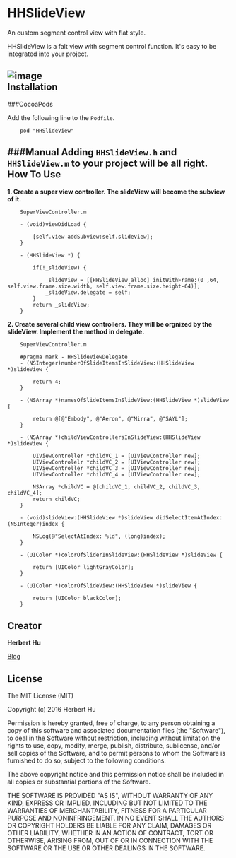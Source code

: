 # HHSlideView
An custom segment control view with flat style.

HHSlideView is a falt view with segment control function. It's easy to be integrated into your project.

![image](https://github.com/Herbert77/HHSlideView/Example/HHSlideViewDemoGif.gif)  
Installation
-----------
###CocoaPods

Add the following line to the `Podfile`.
	
		pod "HHSlideView"
		
###Manual
Adding `HHSlideView.h` and `HHSlideView.m` to your project will be all right.
How To Use
-----------
**1. Create a super view controller. The slideView will become the subview of it.**
		
		SuperViewController.m
		
		- (void)viewDidLoad {
			
			[self.view addSubview:self.slideView];
		}
		
		- (HHSlideView *) {
			
			if(!_slideView) {
				
				_slideView = [[HHSlideView alloc] initWithFrame:(0 ,64, self.view.frame.size.width, self.view.frame.size.height-64)];
        		_slideView.delegate = self;
			}
			return _slideView;
		}
		
**2. Create several child view controllers. They will be orgnized by the slideView. Implement the method in delegate.**

		
		SuperViewController.m
		
		#pragma mark - HHSlideViewDelegate
		- (NSInteger)numberOfSlideItemsInSlideView:(HHSlideView *)slideView {
		    
		    return 4;
		}
		
		- (NSArray *)namesOfSlideItemsInSlideView:(HHSlideView *)slideView {
		    
		    return @[@"Embody", @"Aeron", @"Mirra", @"SAYL"];
		}
		
		- (NSArray *)childViewControllersInSlideView:(HHSlideView *)slideView {
		   
		    UIViewController *childVC_1 = [UIViewController new];
		    UIViewControlelr *childVC_2 = [UIViewController new];
		    UIViewController *childVC_3 = [UIViewController new];
		    UIViewController *childVC_4 = [UIViewController new];
		    
		    NSArray *childVC = @[childVC_1, childVC_2, childVC_3, childVC_4];
		    return childVC;
		}
		
		- (void)slideView:(HHSlideView *)slideView didSelectItemAtIndex:(NSInteger)index {
		    
		    NSLog(@"SelectAtIndex: %ld", (long)index);
		}
		
		- (UIColor *)colorOfSliderInSlideView:(HHSlideView *)slideView {
		    
		    return [UIColor lightGrayColor];
		}
		
		- (UIColor *)colorOfSlideView:(HHSlideView *)slideView {
		    
		    return [UIColor blackColor];
		}

Creator
-------
**Herbert Hu**

[Blog](http://my.oschina.net/herbert77)  


License
-------

The MIT License (MIT)

Copyright (c) 2016 Herbert Hu

Permission is hereby granted, free of charge, to any person obtaining a copy
of this software and associated documentation files (the "Software"), to deal
in the Software without restriction, including without limitation the rights
to use, copy, modify, merge, publish, distribute, sublicense, and/or sell
copies of the Software, and to permit persons to whom the Software is
furnished to do so, subject to the following conditions:

The above copyright notice and this permission notice shall be included in all
copies or substantial portions of the Software.

THE SOFTWARE IS PROVIDED "AS IS", WITHOUT WARRANTY OF ANY KIND, EXPRESS OR
IMPLIED, INCLUDING BUT NOT LIMITED TO THE WARRANTIES OF MERCHANTABILITY,
FITNESS FOR A PARTICULAR PURPOSE AND NONINFRINGEMENT. IN NO EVENT SHALL THE
AUTHORS OR COPYRIGHT HOLDERS BE LIABLE FOR ANY CLAIM, DAMAGES OR OTHER
LIABILITY, WHETHER IN AN ACTION OF CONTRACT, TORT OR OTHERWISE, ARISING FROM,
OUT OF OR IN CONNECTION WITH THE SOFTWARE OR THE USE OR OTHER DEALINGS IN THE
SOFTWARE.
